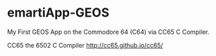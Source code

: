 # emartiApp-GEOS
My First GEOS App on the Commodore 64 (C64) via CC65 C Compiler.

CC65 the 6502 C Compiler http://cc65.github.io/cc65/


